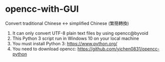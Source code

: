 # opencc-with-GUI
Convert traditional Chinese &lt;-> simplified Chinese (繁簡轉換)

1. It can only convert UTF-8 plain text files by using opencc@byvoid
2. This Python 3 script run in Windows 10 on your local machine
3. You must install Python 3:  https://www.python.org/
4. You need to download opencc:  https://github.com/yichen0831/opencc-python
